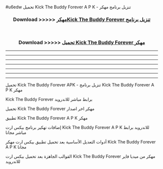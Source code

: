 #u6edw تحميل Kick The Buddy Forever  A P K - تنزيل برنامج مهكر



<div align="center">
<h3>Download >>>>> <a href="https://runaway1.web.app/?sq=Kick The Buddy Forever ">مهكرKick The Buddy Forever  تنزيل برنامج</a></h3><br>

<h3>Download >>>>> <a href="https://runaway1.web.app/?sq=Kick The Buddy Forever ">تحميل Kick The Buddy Forever  مهكر</a></h3>
</div>


----------------------------------------------------------

----------------------------------------------------------

----------------------------------------------------------

----------------------------------------------------------

----------------------------------------------------------

----------------------------------------------------------

----------------------------------------------------------

تحميل Kick The Buddy Forever  APK - تنزيل برنامج Kick The Buddy Forever  A P K مهكر

Kick The Buddy Forever  برابط مباشر للاندرويد

تحميل Kick The Buddy Forever  مهكر اخر اصدار

تطبيق Kick The Buddy Forever  A P K مهكر

إضافات تهكير برنامج بيكس ارت Kick The Buddy Forever  A P K للاندرويد برابط مباشر مجانا

أدوات التعديل الأساسية بعد تحميل تطبيق بيكس ارت مهكر Kick The Buddy Forever  A P K مجانا

القوالب الجاهزة بعد تحميل بيكس ارت Kick The Buddy Forever  مهكر من ميديا فاير للاندرويد



